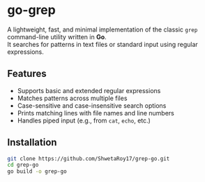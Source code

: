 # go-grep

A lightweight, fast, and minimal implementation of the classic `grep` command-line utility written in **Go**.  
It searches for patterns in text files or standard input using regular expressions.

## Features

- Supports basic and extended regular expressions  
- Matches patterns across multiple files  
- Case-sensitive and case-insensitive search options  
- Prints matching lines with file names and line numbers  
- Handles piped input (e.g., from `cat`, `echo`, etc.)

## Installation

```bash
git clone https://github.com/ShwetaRoy17/grep-go.git
cd grep-go
go build -o grep-go
